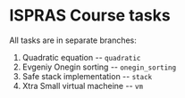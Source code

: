 ISPRAS Course tasks
=========================

All tasks are in separate branches:

1. Quadratic equation -- `quadratic`
2. Evgeniy Onegin sorting -- `onegin_sorting`
3. Safe stack implementation -- `stack`
4. Xtra Small virtual macheine -- `vm`
